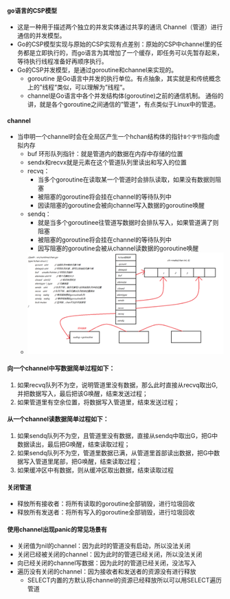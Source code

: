 #### go语言的CSP模型

+ 这是一种用于描述两个独立的并发实体通过共享的通讯 Channel（管道）进行通信的并发模型。
+ Go的CSP模型实现与原始的CSP实现有点差别：原始的CSP中channel里的任务都是立即执行的，而go语言为其增加了一个缓存，即任务可以先暂存起来，等待执行线程准备好再顺序执行。
+ Go的CSP并发模型，是通过goroutine和channel来实现的。
  + goroutine 是Go语言中并发的执行单位。有点抽象，其实就是和传统概念上的”线程“类似，可以理解为”线程“。
  + channel是Go语言中各个并发结构体(goroutine)之前的通信机制。 通俗的讲，就是各个goroutine之间通信的”管道“，有点类似于Linux中的管道。

#### channel

+ 当申明一个channel时会在全局区产生一个hchan结构体的指针`8个字节`指向虚拟内存
  + buf 环形队列指针：就是管道内的数据在内存中存储的位置
  + sendx和recvx就是元素在这个管道队列里读出和写入的位置
  + recvq：
    + 当多个goroutine在读取某一个管道时会排队读取，如果没有数据则阻塞
    + 被阻塞的goroutine将会挂在channel的等待队列中
    + 因读阻塞的goroutine会被向channel写入数据的goroutine唤醒
  + sendq：
    + 就是当多个goroutinee往管道写数据时会排队写入，如果管道满了则阻塞
    + 被阻塞的goroutine将会挂在channel的等待队列中
    + 因写阻塞的goroutine会被从channel读数据的goroutine唤醒
  + ![01chan数据结构](./img\01chan数据结构.png)

#### 向一个channel中写数据简单过程如下：

1. 如果recvq队列不为空，说明管道里没有数据，那么此时直接从recvq取出G,并把数据写入，最后把该G唤醒，结束发送过程；
2. 如果管道里有空余位置，将数据写入管道里，结束发送过程；

#### 从一个channel读数据简单过程如下：

1.  如果sendq队列不为空，且管道里没有数据，直接从sendq中取出G，把G中数据读出，最后把G唤醒，结束读取过程；
2. 如果sendq队列不为空，管道里数据已满，从管道里首部读出数据，把G中数据写入管道里尾部，把G唤醒，结束读取过程；
3. 如果缓冲区中有数据，则从缓冲区取出数据，结束读取过程

#### 关闭管道

+ 释放所有接收者：将所有读取的goroutine全部销毁，进行垃圾回收
+ 释放所有发送者：将所有写入的goroutine全部销毁，进行垃圾回收

#### 使用channel出现panic的常见场景有

+ 关闭值为nil的channel：因为此时的管道没有启动，所以没法关闭
+ 关闭已经被关闭的channel：因为此时的管道已经关闭，所以没法关闭
+ 向已经关闭的channel写数据：因为此时的管道已经关闭，没法写入
+ 遍历没有关闭的channel：因为接收者和发送者的资源没有进行释放
  + SELECT内置的方默认将channel的资源已经释放所以可以用SELECT遍历管道
